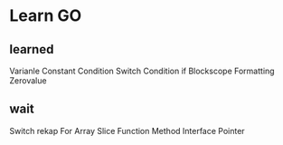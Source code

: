 # Learn GO

## learned

Varianle
Constant
Condition Switch
Condition if
Blockscope
Formatting
Zerovalue

## wait

Switch rekap
For
Array
Slice
Function
Method
Interface
Pointer
